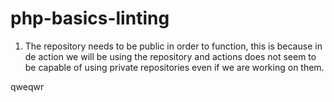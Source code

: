# php-basics-linting

1) The repository needs to be public in order to function, this is because in de action we will be using the repository and actions does not seem to be capable of using
private repositories even if we are working on them.

qweqwr
